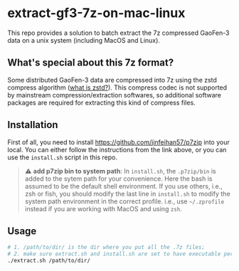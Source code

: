 # extract-gf3-7z-on-mac-linux

This repo provides a solution to batch extract the 7z compressed GaoFen-3 data on a unix system (including MacOS and Linux). 

## What's special about this 7z format?

Some distributed GaoFen-3 data are compressed into 7z using the zstd compress algorithm ([what is zstd?](https://github.com/mcmilk/7-Zip-zstd)). This compress codec is not supported by mainstream compression/extraction softwares, so additional software packages are required for extracting this kind of compress files. 

## Installation

First of all, you need to install https://github.com/jinfeihan57/p7zip into your local. You can either follow the instructions from the link above, or you can use the `install.sh` script in this repo. 

> :warning: **add p7zip bin to system path**: In `install.sh`, the `.p7zip/bin` is added to the sytem path for your convenience. Here the bash is assumed to be the default shell environment. If you use others, i.e., zsh or fish, you should modify the last line in `install.sh` to modify the system path environment in the correct profile. i.e., use `~/.zprofile` instead if you are working with MacOS and using `zsh`.

## Usage

```bash
# 1. /path/to/dir/ is the dir where you put all the .7z files;
# 2. make sure extract.sh and install.sh are set to have executable permissions.
./extract.sh /path/to/dir/
```

